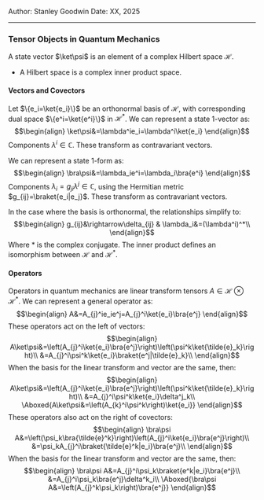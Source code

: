 Author: Stanley Goodwin
Date: XX, 2025

---
### Tensor Objects in Quantum Mechanics
A state vector $\ket\psi$ is an element of a complex Hilbert space $\mathcal{H}$.
 - A Hilbert space is a complex inner product space.
#### Vectors and Covectors
Let $\{e_i=\ket{e_i}\}$ be an orthonormal basis of $\mathcal{H}$, with corresponding dual space $\{e^i=\ket{e^i}\}$ in $\mathcal{H}^*$.
We can represent a state 1-vector as:
$$\begin{align}
\ket\psi&=\lambda^ie_i=\lambda^i\ket{e_i}
\end{align}$$
Components $\lambda^i\in\mathbb{C}$. 
These transform as contravariant vectors.

We can represent a state 1-form as:
$$\begin{align}
\bra\psi&=\lambda_ie^i=\lambda_i\bra{e^i}
\end{align}$$
Components $\lambda_i=g_{ji}\lambda^j\in\mathbb{C}$, using the Hermitian metric $g_{ij}=\braket{e_i|e_j}$.
These transform as contravariant vectors.

In the case where the basis is orthonormal, the relationships simplify to:
$$\begin{align}
g_{ij}&\rightarrow\delta_{ij} & \lambda_i&=(\lambda^i)^*\\
\end{align}$$
Where $*$ is the complex conjugate. The inner product defines an isomorphism between $\mathcal{H}$ and $\mathcal{H}^*$.

#### Operators
Operators in quantum mechanics are linear transform tensors $A\in\mathcal{H}\otimes\mathcal{H}^*$.
We can represent a general operator as:
$$\begin{align}
A&=A_{j}^ie_ie^j=A_{j}^i\ket{e_i}\bra{e^j}
\end{align}$$
These operators act on the left of vectors:
$$\begin{align}
A\ket\psi&=\left(A_{j}^i\ket{e_i}\bra{e^j}\right)\left(\psi^k\ket{\tilde{e}_k}\right)\\
&=A_{j}^i\psi^k\ket{e_i}\braket{e^j|\tilde{e}_k}\\
\end{align}$$
When the basis for the linear transform and vector are the same, then:
$$\begin{align}
A\ket\psi&=\left(A_{j}^i\ket{e_i}\bra{e^j}\right)\left(\psi^k\ket{\tilde{e}_k}\right)\\
&=A_{j}^i\psi^k\ket{e_i}\delta^j_k\\
\Aboxed{A\ket\psi&=\left(A_{k}^i\psi^k\right)\ket{e_i}}
\end{align}$$
These operators also act on the right of covectors:
$$\begin{align}
\bra\psi A&=\left(\psi_k\bra{\tilde{e}^k}\right)\left(A_{j}^i\ket{e_i}\bra{e^j}\right)\\
&=\psi_kA_{j}^i\braket{\tilde{e}^k|e_i}\bra{e^j}\\
\end{align}$$
When the basis for the linear transform and vector are the same, then:
$$\begin{align}
\bra\psi A&=A_{j}^i\psi_k\braket{e^k|e_i}\bra{e^j}\\
&=A_{j}^i\psi_k\bra{e^j}\delta^k_i\\
\Aboxed{\bra\psi A&=\left(A_{j}^k\psi_k\right)\bra{e^j}}
\end{align}$$











